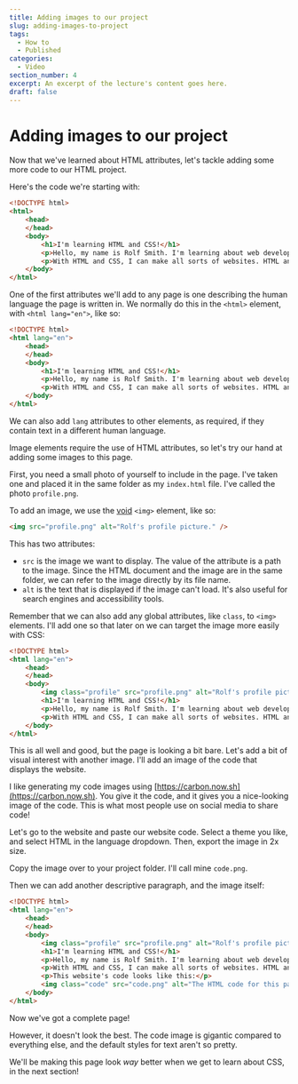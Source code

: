 ```yaml
---
title: Adding images to our project
slug: adding-images-to-project
tags:
  - How to
  - Published
categories:
  - Video
section_number: 4
excerpt: An excerpt of the lecture's content goes here.
draft: false
---
```


# Adding images to our project

Now that we've learned about HTML attributes, let's tackle adding some more code to our HTML project.

Here's the code we're starting with:

```html
<!DOCTYPE html>
<html>
    <head>
    </head>
    <body>
        <h1>I'm learning HTML and CSS!</h1>
        <p>Hello, my name is Rolf Smith. I'm learning about web development, and I'm starting with HTML and CSS.</p>
        <p>With HTML and CSS, I can make all sorts of websites. HTML and CSS are the most important languages to learn!</p>
    </body>
</html>
```

One of the first attributes we'll add to any page is one describing the human language the page is written in. We normally do this in the `<html>` element, with `<html lang="en">`, like so:

```html
<!DOCTYPE html>
<html lang="en">
    <head>
    </head>
    <body>
        <h1>I'm learning HTML and CSS!</h1>
        <p>Hello, my name is Rolf Smith. I'm learning about web development, and I'm starting with HTML and CSS.</p>
        <p>With HTML and CSS, I can make all sorts of websites. HTML and CSS are the most important languages to learn!</p>
    </body>
</html>
```

We can also add `lang` attributes to other elements, as required, if they contain text in a different human language.

Image elements require the use of HTML attributes, so let's try our hand at adding some images to this page.

First, you need a small photo of yourself to include in the page. I've taken one and placed it in the same folder as my `index.html` file. I've called the photo `profile.png`.

To add an image, we use the [void](../01_elements/README.md) `<img>` element, like so:

```html
<img src="profile.png" alt="Rolf's profile picture." />
```

This has two attributes:

- `src` is the image we want to display. The value of the attribute is a path to the image. Since the HTML document and the image are in the same folder, we can refer to the image directly by its file name.
- `alt` is the text that is displayed if the image can't load. It's also useful for search engines and accessibility tools.

Remember that we can also add any global attributes, like `class`, to `<img>` elements. I'll add one so that later on we can target the image more easily with CSS:

```html
<!DOCTYPE html>
<html lang="en">
    <head>
    </head>
    <body>
        <img class="profile" src="profile.png" alt="Rolf's profile picture." />
        <h1>I'm learning HTML and CSS!</h1>
        <p>Hello, my name is Rolf Smith. I'm learning about web development, and I'm starting with HTML and CSS.</p>
        <p>With HTML and CSS, I can make all sorts of websites. HTML and CSS are the most important languages to learn!</p>
    </body>
</html>
```

This is all well and good, but the page is looking a bit bare. Let's add a bit of visual interest with another image. I'll add an image of the code that displays the website.

I like generating my code images using [https://carbon.now.sh](https://carbon.now.sh). You give it the code, and it gives you a nice-looking image of the code. This is what most people use on social media to share code!

Let's go to the website and paste our website code. Select a theme you like, and select HTML in the language dropdown. Then, export the image in 2x size.

Copy the image over to your project folder. I'll call mine `code.png`.

Then we can add another descriptive paragraph, and the image itself:

```html
<!DOCTYPE html>
<html lang="en">
    <head>
    </head>
    <body>
        <img class="profile" src="profile.png" alt="Rolf's profile picture." />
        <h1>I'm learning HTML and CSS!</h1>
        <p>Hello, my name is Rolf Smith. I'm learning about web development, and I'm starting with HTML and CSS.</p>
        <p>With HTML and CSS, I can make all sorts of websites. HTML and CSS are the most important languages to learn!</p>
        <p>This website's code looks like this:</p>
        <img class="code" src="code.png" alt="The HTML code for this page." />
    </body>
</html>
```

Now we've got a complete page!

However, it doesn't look the best. The code image is gigantic compared to everything else, and the default styles for text aren't so pretty.

We'll be making this page look _way_ better when we get to learn about CSS, in the next section!
